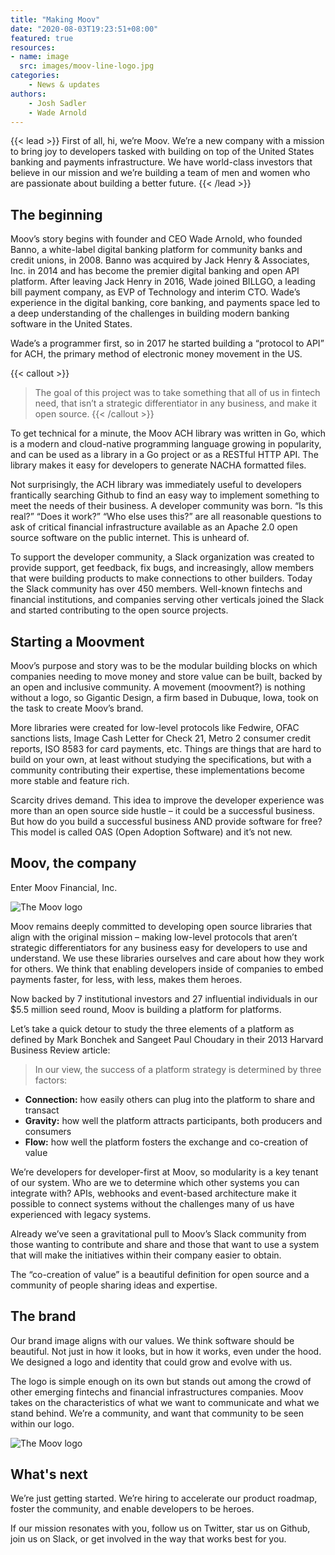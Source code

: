 ```yaml
---
title: "Making Moov"
date: "2020-08-03T19:23:51+08:00"
featured: true
resources:
- name: image
  src: images/moov-line-logo.jpg
categories: 
    - News & updates
authors: 
    - Josh Sadler
    - Wade Arnold
---
```


{{< lead >}}
First of all, hi, we’re Moov. We’re a new company with a mission to bring joy to developers tasked with building on top of the United States banking and payments infrastructure. We have world-class investors that believe in our mission and we’re building a team of men and women who are passionate about building a better future.
{{< /lead >}}

## The beginning
Moov’s story begins with founder and CEO Wade Arnold, who founded Banno, a white-label digital banking platform for community banks and credit unions, in 2008. Banno was acquired by Jack Henry & Associates, Inc. in 2014 and has become the premier digital banking and open API platform. After leaving Jack Henry in 2016, Wade joined BILLGO, a leading bill payment company, as EVP of Technology and interim CTO. Wade’s experience in the digital banking, core banking, and payments space led to a deep understanding of the challenges in building modern banking software in the United States.

Wade’s a programmer first, so in 2017 he started building a “protocol to API” for ACH, the primary method of electronic money movement in the US. 

{{< callout >}}
> The goal of this project was to take something that all of us in fintech need, that isn’t a strategic differentiator in any business, and make it open source. 
{{< /callout >}}


To get technical for a minute, the Moov ACH library was written in Go, which is a modern and cloud-native programming language growing in popularity, and can be used as a library in a Go project or as a RESTful HTTP API. The library makes it easy for developers to generate NACHA formatted files.

Not surprisingly, the ACH library was immediately useful to developers frantically searching Github to find an easy way to implement something to meet the needs of their business. A developer community was born. “Is this real?” “Does it work?” “Who else uses this?” are all reasonable questions to ask of critical financial infrastructure available as an Apache 2.0 open source software on the public internet. This is unheard of.

To support the developer community, a Slack organization was created to provide support, get feedback, fix bugs, and increasingly, allow members that were building products to make connections to other builders. Today the Slack community has over 450 members. Well-known fintechs and financial institutions, and companies serving other verticals joined the Slack and started contributing to the open source projects. 


## Starting a Moovment
Moov’s purpose and story was to be the modular building blocks on which companies needing to move money and store value can be built, backed by an open and inclusive community. A movement (moovment?) is nothing without a logo, so Gigantic Design, a firm based in Dubuque, Iowa, took on the task to create Moov’s brand. 

More libraries were created for low-level protocols like Fedwire, OFAC sanctions lists, Image Cash Letter for Check 21, Metro 2 consumer credit reports, ISO 8583 for card payments, etc. Things are things that are hard to build on your own, at least without studying the specifications, but with a community contributing their expertise, these implementations become more stable and feature rich.

Scarcity drives demand. This idea to improve the developer experience was more than an open source side hustle – it could be a successful business. But how do you build a successful business AND provide software for free? This model is called OAS (Open Adoption Software) and it’s not new. 

## Moov, the company

Enter Moov Financial, Inc.

![The Moov logo](/images/logos/base-moov-black.svg)

Moov remains deeply committed to developing open source libraries that align with the original mission – making low-level protocols that aren’t strategic differentiators for any business easy for developers to use and understand. We use these libraries ourselves and care about how they work for others. We think that enabling developers inside of companies to embed payments faster, for less, with less, makes them heroes. 

Now backed by 7 institutional investors and 27 influential individuals in our $5.5 million seed round, Moov is building a platform for platforms. 

Let’s take a quick detour to study the three elements of a platform as defined by Mark Bonchek and Sangeet Paul Choudary in their 2013 Harvard Business Review article:

> In our view, the success of a platform strategy is determined by three factors:

- **Connection:** how easily others can plug into the platform to share and transact
- **Gravity:** how well the platform attracts participants, both producers and consumers
- **Flow:** how well the platform fosters the exchange and co-creation of value

We’re developers for developer-first at Moov, so modularity is a key tenant of our system. Who are we to determine which other systems you can integrate with? APIs, webhooks and event-based architecture make it possible to connect systems without the challenges many of us have experienced with legacy systems.

Already we’ve seen a gravitational pull to Moov’s Slack community from those wanting to contribute and share and those that want to use a system that will make the initiatives within their company easier to obtain. 

The “co-creation of value” is a beautiful definition for open source and a community of people sharing ideas and expertise.

## The brand

Our brand image aligns with our values. We think software should be beautiful. Not just in how it looks, but in how it works, even under the hood. We designed a logo and identity that could grow and evolve with us.

The logo is simple enough on its own but stands out among the crowd of other emerging fintechs and financial infrastructures companies. Moov takes on the characteristics of what we want to communicate and what we stand behind. We’re a community, and want that community to be seen within our logo.

![The Moov logo](/images/moov-logo-animation.gif)

## What's next

We’re just getting started. We’re hiring to accelerate our product roadmap, foster the community, and enable developers to be heroes.

If our mission resonates with you, follow us on Twitter, star us on Github, join us on Slack, or get involved in the way that works best for you.